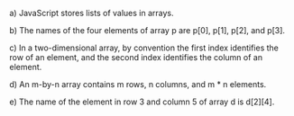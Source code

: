a) JavaScript stores lists of values in arrays.

b) The names of the four elements of array p are p[0], p[1], p[2], and p[3].

c) In a two-dimensional array, by convention the first index identifies the row of an element, and the second index identifies the column of an element.

d) An m-by-n array contains m rows, n columns, and m * n elements.

e) The name of the element in row 3 and column 5 of array d is d[2][4].
